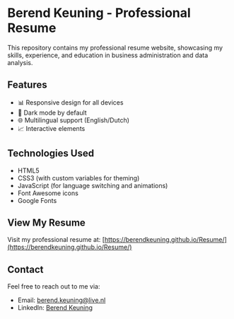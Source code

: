 # Berend Keuning - Professional Resume

This repository contains my professional resume website, showcasing my skills, experience, and education in business administration and data analysis.

## Features

- 📊 Responsive design for all devices
- 🌙 Dark mode by default
- 🌐 Multilingual support (English/Dutch)
- 📈 Interactive elements

## Technologies Used

- HTML5
- CSS3 (with custom variables for theming)
- JavaScript (for language switching and animations)
- Font Awesome icons
- Google Fonts

## View My Resume

Visit my professional resume at: [https://berendkeuning.github.io/Resume/](https://berendkeuning.github.io/Resume/)

## Contact

Feel free to reach out to me via:
- Email: berend.keuning@live.nl
- LinkedIn: [Berend Keuning](https://www.linkedin.com/in/berend-keuning-794027140/)
